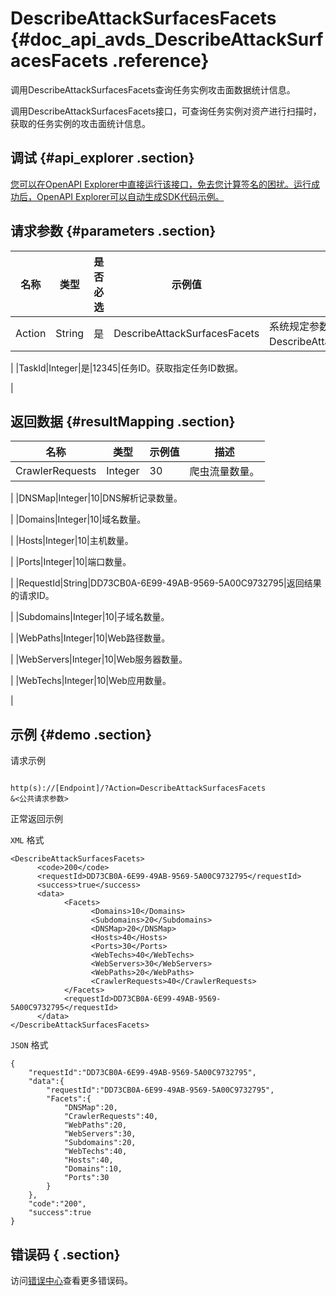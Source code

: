 # DescribeAttackSurfacesFacets {#doc_api_avds_DescribeAttackSurfacesFacets .reference}

调用DescribeAttackSurfacesFacets查询任务实例攻击面数据统计信息。

调用DescribeAttackSurfacesFacets接口，可查询任务实例对资产进行扫描时，获取的任务实例的攻击面统计信息。

## 调试 {#api_explorer .section}

[您可以在OpenAPI Explorer中直接运行该接口，免去您计算签名的困扰。运行成功后，OpenAPI Explorer可以自动生成SDK代码示例。](https://api.aliyun.com/#product=avds&api=DescribeAttackSurfacesFacets&type=RPC&version=2017-11-29)

## 请求参数 {#parameters .section}

|名称|类型|是否必选|示例值|描述|
|--|--|----|---|--|
|Action|String|是|DescribeAttackSurfacesFacets|系统规定参数。取值：DescribeAttackSurfacesFacets。

 |
|TaskId|Integer|是|12345|任务ID。获取指定任务ID数据。

 |

## 返回数据 {#resultMapping .section}

|名称|类型|示例值|描述|
|--|--|---|--|
|CrawlerRequests|Integer|30|爬虫流量数量。

 |
|DNSMap|Integer|10|DNS解析记录数量。

 |
|Domains|Integer|10|域名数量。

 |
|Hosts|Integer|10|主机数量。

 |
|Ports|Integer|10|端口数量。

 |
|RequestId|String|DD73CB0A-6E99-49AB-9569-5A00C9732795|返回结果的请求ID。

 |
|Subdomains|Integer|10|子域名数量。

 |
|WebPaths|Integer|10|Web路径数量。

 |
|WebServers|Integer|10|Web服务器数量。

 |
|WebTechs|Integer|10|Web应用数量。

 |

## 示例 {#demo .section}

请求示例

``` {#request_demo}

http(s)://[Endpoint]/?Action=DescribeAttackSurfacesFacets
&<公共请求参数>

```

正常返回示例

`XML` 格式

``` {#xml_return_success_demo}
<DescribeAttackSurfacesFacets>
	  <code>200</code>
	  <requestId>DD73CB0A-6E99-49AB-9569-5A00C9732795</requestId>
	  <success>true</success>
	  <data>
		    <Facets>
			      <Domains>10</Domains>
			      <Subdomains>20</Subdomains>
			      <DNSMap>20</DNSMap>
			      <Hosts>40</Hosts>
			      <Ports>30</Ports>
			      <WebTechs>40</WebTechs>
			      <WebServers>30</WebServers>
			      <WebPaths>20</WebPaths>
			      <CrawlerRequests>40</CrawlerRequests>
		    </Facets>
		    <requestId>DD73CB0A-6E99-49AB-9569-5A00C9732795</requestId>
	  </data>
</DescribeAttackSurfacesFacets>
```

`JSON` 格式

``` {#json_return_success_demo}
{
	"requestId":"DD73CB0A-6E99-49AB-9569-5A00C9732795",
	"data":{
		"requestId":"DD73CB0A-6E99-49AB-9569-5A00C9732795",
		"Facets":{
			"DNSMap":20,
			"CrawlerRequests":40,
			"WebPaths":20,
			"WebServers":30,
			"Subdomains":20,
			"WebTechs":40,
			"Hosts":40,
			"Domains":10,
			"Ports":30
		}
	},
	"code":"200",
	"success":true
}
```

## 错误码 { .section}

访问[错误中心](https://error-center.alibabacloud.com/status/product/avds)查看更多错误码。

